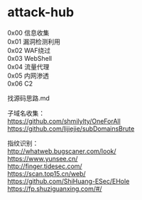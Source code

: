 # attack-hub

0x00 信息收集  
0x01 漏洞检测利用  
0x02 WAF绕过  
0x03 WebShell  
0x04 流量代理  
0x05 内网渗透  
0x06 C2

找源码思路.md

子域名收集：  
https://github.com/shmilylty/OneForAll  
https://github.com/lijiejie/subDomainsBrute

指纹识别：  
http://whatweb.bugscaner.com/look/  
https://www.yunsee.cn/  
http://finger.tidesec.com/  
https://scan.top15.cn/web/  
https://github.com/ShiHuang-ESec/EHole  
https://fp.shuziguanxing.com/#/
